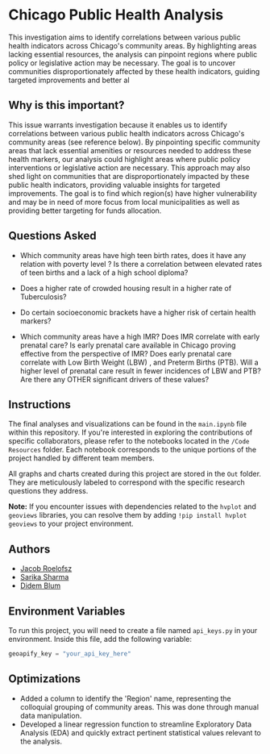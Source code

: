 # Chicago Public Health Analysis

This investigation aims to identify correlations between various public health indicators across Chicago's community areas. By highlighting areas lacking essential resources, the analysis can pinpoint regions where public policy or legislative action may be necessary. The goal is to uncover communities disproportionately affected by these health indicators, guiding targeted improvements and better al

## Why is this important?

This issue warrants investigation because it enables us to identify correlations between various public health indicators across Chicago's community areas (see reference below). By pinpointing specific community areas that lack essential amenities or resources needed to address these health markers, our analysis could highlight areas where public policy interventions or legislative action are necessary. This approach may also shed light on communities that are disproportionately impacted by these public health indicators, providing valuable insights for targeted improvements. The goal is to find which region(s) have higher vulnerability and may be in need of more focus from local municipalities as well as providing better targeting for funds allocation.


## Questions Asked

- Which community areas have high teen birth rates, does it have any relation with poverty level ? Is there a correlation between elevated rates of teen births and a lack of a high school diploma?

- Does a higher rate of crowded housing result in a higher rate of Tuberculosis?

- Do certain socioeconomic brackets have a higher risk of certain health markers?

- Which community areas have a high IMR? Does IMR correlate with  early prenatal care? Is early prenatal care available in Chicago proving effective from the perspective of IMR? Does early prenatal care correlate with Low Birth Weight (LBW) , and Preterm Births (PTB). Will a higher level of prenatal care result in fewer incidences of LBW and PTB?  Are there any OTHER significant drivers of these values?

## Instructions

The final analyses and visualizations can be found in the `main.ipynb` file within this repository. If you're interested in exploring the contributions of specific collaborators, please refer to the notebooks located in the `/Code Resources` folder. Each notebook corresponds to the unique portions of the project handled by different team members.

All graphs and charts created during this project are stored in the `Out` folder. They are meticulously labeled to correspond with the specific research questions they address.

**Note:** If you encounter issues with dependencies related to the `hvplot` and `geoviews` libraries, you can resolve them by adding `!pip install hvplot geoviews` to your project environment.



## Authors

- [Jacob Roelofsz](https://github.com/jroelofsz)
- [Sarika Sharma](https://github.com/SShar-del)
- [Didem Blum](https://github.com/DidemBl)


## Environment Variables

To run this project, you will need to create a file named `api_keys.py` in your environment. Inside this file, add the following variable:

```python
geoapify_key = "your_api_key_here"
```


## Optimizations

- Added a column to identify the 'Region' name, representing the colloquial grouping of community areas. This was done through manual data manipulation.
- Developed a linear regression function to streamline Exploratory Data Analysis (EDA) and quickly extract pertinent statistical values relevant to the analysis.


